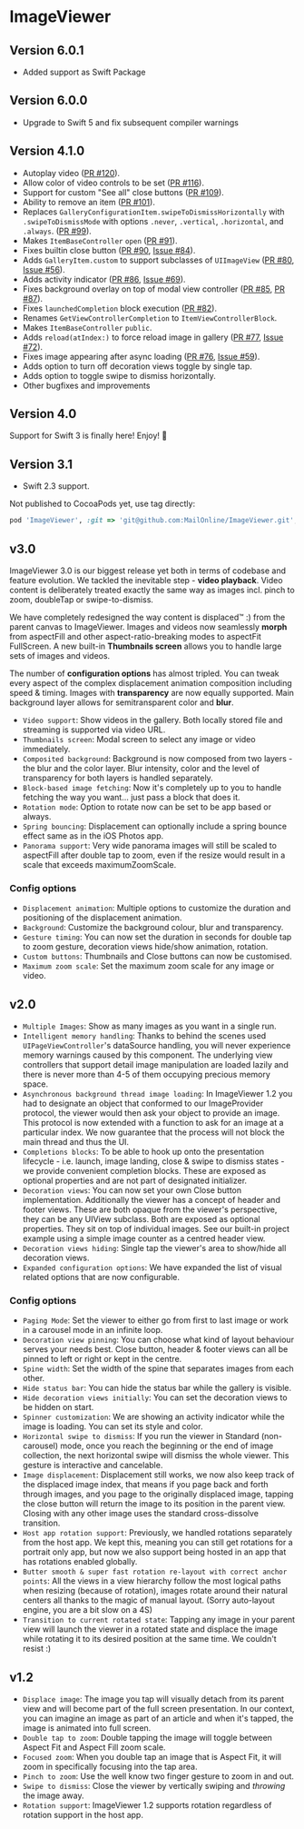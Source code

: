 # ImageViewer


## Version 6.0.1

* Added support as Swift Package 


## Version 6.0.0

* Upgrade to Swift 5 and fix subsequent compiler warnings

## Version 4.1.0

* Autoplay video ([PR #120](https://github.com/MailOnline/ImageViewer/pull/120)).
* Allow color of video controls to be set ([PR #116](https://github.com/MailOnline/ImageViewer/pull/116)).
* Support for custom "See all" close buttons ([PR #109](https://github.com/MailOnline/ImageViewer/pull/109)).
* Ability to remove an item ([PR #101](https://github.com/MailOnline/ImageViewer/pull/101)).
* Replaces `GalleryConfigurationItem.swipeToDismissHorizontally` with `.swipeToDismissMode` with options `.never`, `.vertical`, `.horizontal`, and `.always`. ([PR #99](https://github.com/MailOnline/ImageViewer/pull/99)).
* Makes `ItemBaseController` `open` ([PR #91](https://github.com/MailOnline/ImageViewer/pull/91)).
* Fixes builtin close button ([PR #90](https://github.com/MailOnline/ImageViewer/pull/90), [Issue #84](https://github.com/MailOnline/ImageViewer/issues/84)).
* Adds `GalleryItem.custom` to support subclasses of `UIImageView` ([PR #80](https://github.com/MailOnline/ImageViewer/pull/80), [Issue #56](https://github.com/MailOnline/ImageViewer/issues/56)).
* Adds activity indicator ([PR #86](https://github.com/MailOnline/ImageViewer/pull/86), [Issue #69](https://github.com/MailOnline/ImageViewer/issues/69)).
* Fixes background overlay on top of modal view controller ([PR #85](https://github.com/MailOnline/ImageViewer/pull/85), [PR #87](https://github.com/MailOnline/ImageViewer/pull/87)).
* Fixes `launchedCompletion` block execution ([PR #82](https://github.com/MailOnline/ImageViewer/pull/82)).
* Renames `GetViewControllerCompletion` to `ItemViewControllerBlock`.
* Makes `ItemBaseController` `public`.
* Adds `reload(atIndex:)` to force reload image in gallery ([PR #77](https://github.com/MailOnline/ImageViewer/pull/77), [Issue #72](https://github.com/MailOnline/ImageViewer/issues/72)).
* Fixes image appearing after async loading ([PR #76](https://github.com/MailOnline/ImageViewer/pull/76), [Issue #59](https://github.com/MailOnline/ImageViewer/issues/59)).
* Adds option to turn off decoration views toggle by single tap.
* Adds option to toggle swipe to dismiss horizontally.
* Other bugfixes and improvements

## Version 4.0

Support for Swift 3 is finally here! Enjoy! 🎉

## Version 3.1

* Swift 2.3 support.

Not published to CocoaPods yet, use tag directly:
```ruby
pod 'ImageViewer', :git => 'git@github.com:MailOnline/ImageViewer.git', :tag => '3.1'
```

## v3.0
ImageViewer 3.0 is our biggest release yet both in terms of codebase and feature evolution. We tackled the inevitable step - **video playback**. Video content is deliberately treated exactly the same way as images incl. pinch to zoom, doubleTap or swipe-to-dismiss.

We have completely redesigned the way content is displaced™ :) from the parent canvas to ImageViewer. Images and videos now seamlessly **morph** from aspectFill and other aspect-ratio-breaking modes to aspectFit FullScreen. A new built-in **Thumbnails screen** allows you to handle large sets of images and videos.

The number of **configuration options** has almost tripled. You can tweak every aspect of the complex displacement animation composition including speed & timing. Images with **transparency** are now equally supported. Main background layer allows for semitransparent color and **blur**.

* `Video support`: Show videos in the gallery. Both locally stored file and streaming is supported via video URL.
* `Thumbnails screen`: Modal screen to select any image or video immediately.
* `Composited background`: Background is now composed from two layers - the blur and the color layer. Blur intensity, color and the level of transparency for both layers is handled separately.
* `Block-based image fetching`: Now it's completely up to you to handle fetching the way you want... just pass a block that does it.
* `Rotation mode`: Option to rotate now can be set to be app based or always.
* `Spring bouncing`: Displacement can optionally include a spring bounce effect same as in the iOS Photos app.
* `Panorama support`: Very wide panorama images will still be scaled to aspectFill after double tap to zoom, even if the resize would result in a scale that exceeds maximumZoomScale.

### Config options
* `Displacement animation`: Multiple options to customize the duration and positioning of the displacement animation.
* `Background`: Customize the background colour, blur and transparency.
* `Gesture timing`: You can now set the duration in seconds for double tap to zoom gesture, decoration views hide/show animation, rotation.
* `Custom buttons`: Thumbnails and Close buttons can now be customised.
* `Maximum zoom scale`: Set the maximum zoom scale for any image or video.


## v2.0

* `Multiple Images`: Show as many images as you want in a single run.
* `Intelligent memory handling`: Thanks to behind the scenes used `UIPageViewController`'s dataSource handling, you will never experience memory warnings caused by this component. The underlying view controllers that support detail image manipulation are loaded lazily and there is never more than 4-5 of them occupying precious memory space.
* `Asynchronous background thread image loading`: In ImageViewer 1.2 you had to designate an object that conformed to our ImageProvider protocol, the viewer would then ask your object to provide an image. This protocol is now extended with a function to ask for an image at a particular index. We now guarantee that the process will not block the main thread and thus the UI.
* `Completions blocks`: To be able to hook up onto the presentation lifecycle - i.e. launch, image landing, close & swipe to dismiss states - we provide convenient completion blocks. These are exposed as optional properties and are not part of designated initializer.
* `Decoration views`: You can now set your own Close button implementation. Additionally the viewer has a concept of header and footer views. These are both opaque from the viewer's perspective, they can be any UIView subclass. Both are exposed as optional properties. They sit on top of individual images. See our built-in project example using a simple image counter as a centred header view.
* `Decoration views hiding`: Single tap the viewer's area to show/hide all decoration views.
* `Expanded configuration options`: We have expanded the list of visual related options that are now configurable.

### Config options
* `Paging Mode`: Set the viewer to either go from first to last image or work in a carousel mode in an infinite loop.
* `Decoration view pinning`: You can choose what kind of layout behaviour serves your needs best. Close button, header & footer views can all be pinned to left or right or kept in the centre.
* `Spine width`: Set the width of the spine that separates images from each other.
* `Hide status bar`: You can hide the status bar while the gallery is visible.
* `Hide decoration views initially`: You can set the decoration views to be hidden on start.
* `Spinner customization`: We are showing an activity indicator while the image is loading. You can set its style and color.
* `Horizontal swipe to dismiss`: If you run the viewer in Standard (non-carousel) mode, once you reach the beginning or the end of image collection, the next horizontal swipe will dismiss the whole viewer. This gesture is interactive and cancelable.
* `Image displacement`: Displacement still works, we now also keep track of the displaced image index, that means if you page back and forth through images, and you page to the originally displaced image, tapping the close button will return the image to its position in the parent view. Closing with any other image uses the standard cross-dissolve transition.
* `Host app rotation support`: Previously, we handled rotations separately from the host app. We kept this, meaning you can still get rotations for a portrait only app, but now we also support being hosted in an app that has rotations enabled globally.
* `Butter smooth & super fast rotation re-layout with correct anchor points`: All the views in a view hierarchy follow the most logical paths when resizing (because of rotation), images rotate around their natural centers all thanks to the magic of manual layout. (Sorry auto-layout engine, you are a bit slow on a 4S)
* `Transition to current rotated state`: Tapping any image in your parent view will launch the viewer in a rotated state and displace the image while rotating it to its desired position at the same time. We couldn't resist :)

## v1.2

* `Displace image`: The image you tap will visually detach from its parent view and will become part of the full screen presentation. In our context, you can imagine an image as part of an article and when it's tapped, the image is animated into full screen.
* `Double tap to zoom`: Double tapping the image will toggle between Aspect Fit and Aspect Fill zoom scale.
* `Focused zoom`: When you double tap an image that is Aspect Fit, it will zoom in specifically focusing into the tap area.
* `Pinch to zoom`: Use the well know two finger gesture to zoom in and out.
* `Swipe to dismiss`: Close the viewer by vertically swiping and *throwing* the image away.
* `Rotation support`: ImageViewer 1.2 supports rotation regardless of rotation support in the host app.
